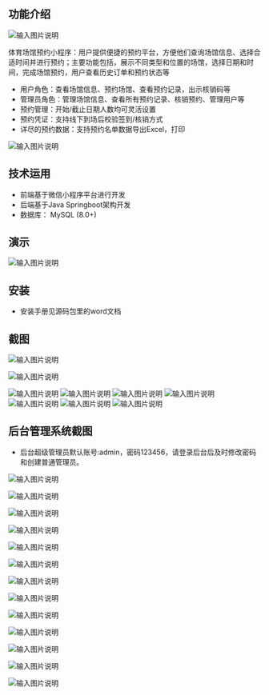 ## 功能介绍 

![输入图片说明](demo/qr.png)

  体育场馆预约小程序：用户提供便捷的预约平台，方便他们查询场馆信息、选择合适时间并进行预约；主要功能包括，展示不同类型和位置的场馆，选择日期和时间，完成场馆预约，用户查看历史订单和预约状态等

- 用户角色：查看场馆信息、预约场馆、查看预约记录，出示核销码等
- 管理员角色：管理场馆信息、查看所有预约记录、核销预约、管理用户等
- 预约管理：开始/截止日期人数均可灵活设置
- 预约凭证：支持线下到场后校验签到/核销方式
- 详尽的预约数据：支持预约名单数据导出Excel，打印

![输入图片说明](demo/%E4%BD%93%E8%82%B2%E5%9C%BA%E9%A6%86%E9%A2%84%E7%BA%A6%E6%A6%82%E8%A6%81%E8%AE%BE%E8%AE%A1%20(2).jpg)

## 技术运用
- 前端基于微信小程序平台进行开发
- 后端基于Java Springboot架构开发
- 数据库： MySQL (8.0+) 

## 演示 

 ![输入图片说明](demo/qr.png)


## 安装

- 安装手册见源码包里的word文档 


## 截图

![输入图片说明](demo/1%E9%A6%96%E9%A1%B5.png)

![输入图片说明](demo/2%E5%85%AC%E5%91%8A.png)

![输入图片说明](demo/3%E9%A2%84%E7%BA%A6.png)
 ![输入图片说明](demo/4%E6%97%A5%E5%8E%86.png)
![输入图片说明](demo/5%E6%88%91%E7%9A%84.png)
![输入图片说明](demo/6%E9%A2%84%E7%BA%A6.png)
![输入图片说明](demo/7%E9%A2%84%E7%BA%A6.png)
![输入图片说明](demo/8%E6%88%91%E7%9A%84%E9%A2%84%E7%BA%A6.png)
![输入图片说明](demo/9%E9%A2%84%E7%BA%A6%E8%AF%A6%E6%83%85.png)


## 后台管理系统截图 
- 后台超级管理员默认账号:admin，密码123456，请登录后台后及时修改密码和创建普通管理员。

![输入图片说明](demo/80%E5%90%8E%E5%8F%B0%E9%A6%96%E9%A1%B5.png)

![输入图片说明](demo/81%E5%90%8E%E5%8F%B0-%E7%94%A8%E6%88%B7%E7%AE%A1%E7%90%86.png)

![输入图片说明](demo/82%E5%90%8E%E5%8F%B0-%E5%86%85%E5%AE%B9%E7%AE%A1%E7%90%86.png)

![输入图片说明](demo/83%E5%90%8E%E5%8F%B0-%E6%96%87%E7%AB%A0.png)

![输入图片说明](demo/84%E5%90%8E%E5%8F%B0-%E9%A2%84%E7%BA%A6.png)

![输入图片说明](demo/85%E5%90%8E%E5%8F%B0-%E9%A2%84%E7%BA%A6.png)

![输入图片说明](demo/86%E5%90%8E%E5%8F%B0-%E9%A2%84%E7%BA%A6.png)


![输入图片说明](demo/87%E5%90%8E%E5%8F%B0-%E6%95%B0%E6%8D%AE.png)

![输入图片说明](demo/88%E5%90%8E%E5%8F%B0-%E9%A2%84%E7%BA%A6%E5%90%8D%E5%8D%95.png)

![输入图片说明](demo/91%E5%90%8E%E5%8F%B0-%E5%AF%BC%E5%87%BA.png)

![输入图片说明](demo/92%E5%90%8E%E5%8F%B0-%E5%AF%BC%E5%87%BA.png)

![输入图片说明](demo/93%E5%90%8E%E5%8F%B0-%E6%A0%B8%E9%94%80.png)

![输入图片说明](demo/95%E5%90%8E%E5%8F%B0-%E7%AE%A1%E7%90%86%E5%91%98.png)
